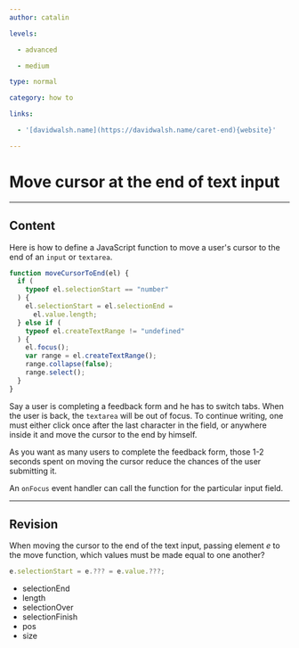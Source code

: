 ```yaml
---
author: catalin

levels:

  - advanced

  - medium

type: normal

category: how to

links:

  - '[davidwalsh.name](https://davidwalsh.name/caret-end){website}'

---
```


# Move cursor at the end of text input

---

## Content

Here is how to define a JavaScript function to move a user's cursor to the end of an `input` or `textarea`.

```javascript
function moveCursorToEnd(el) {
  if (
    typeof el.selectionStart == "number"
  ) {
    el.selectionStart = el.selectionEnd =
      el.value.length;
  } else if (
    typeof el.createTextRange != "undefined"
  ) {
    el.focus();
    var range = el.createTextRange();
    range.collapse(false);
    range.select();
  }
}
```

Say a user is completing a feedback form and he has to switch tabs. When the user is back, the `textarea` will be out of focus. To continue writing, one must either click once after the last character in the field, or anywhere inside it and move the cursor to the end by himself.

As you want as many users to complete the feedback form, those 1-2 seconds spent on moving the cursor reduce the chances of the user submitting it.

An `onFocus` event handler can call the function for the particular input field.

---

## Revision

When moving the cursor to the end of the text input, passing element _e_ to the move function, which values must be made equal to one another?

```javascript
e.selectionStart = e.??? = e.value.???;
```

- selectionEnd
- length
- selectionOver
- selectionFinish
- pos
- size
